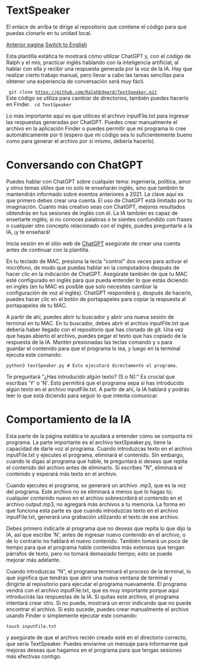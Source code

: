 # TextSpeaker

El enlace de arriba te dirige al repositorio que contiene el código para que puedas clonarlo en tu unidad local.

[Anterior pagina](/..)
[Switch to English](/English.md)

Esta plantilla estática te mostrará cómo utilizar ChatGPT y, con el código de Ralph y el mío, practicar inglés hablando con la inteligencia artificial; al hablar con ella y recibir una respuesta generada por la voz de la IA. Hay que realizar cierto trabajo manual, pero llevar a cabo las tareas sencillas para obtener una experiencia de conversación será muy fácil.

<code> git clone https://github.com/RalphEdgard/TextSpeaker.git </code>
Este código se utiliza para cambiar de directorios, también puedes hacerlo en Finder.
<code> cd TextSpeaker </code>

Lo más importante aquí es que utilices el archivo inputFile.txt para ingresar las respuestas generadas por ChatGPT. Puedes crear manualmente el archivo en la aplicación Finder o puedes permitir que mi programa lo cree automáticamente por ti (espero que mi código sea lo suficientemente bueno como para generar el archivo por sí mismo, debería hacerlo).

# Conversando con ChatGPT
Puedes hablar con ChatGPT sobre cualquier tema: ingeniería, política, amor y otros temas útiles que no solo te enseñarán inglés, sino que también te mantendrán informado sobre eventos anteriores a 2021. La clave aquí es que primero debes crear una cuenta. El uso de ChatGPT está limitado por tu imaginación. Cuanto más creativo seas con ChatGPT, mejores resultados obtendrás en tus sesiones de inglés con él. La IA también es capaz de enseñarte inglés; si no conoces palabras o te sientes confundido con frases o cualquier otro concepto relacionado con el inglés, puedes preguntarle a la IA, ¡y te enseñará!

Inicia sesión en el sitio web de [ChatGPT](https://chat.openai.com/auth/login) asegúrate de crear una cuenta antes de continuar con la plantilla. 

En tu teclado de MAC, presiona la tecla "control" dos veces para activar el micrófono, de modo que puedas hablar en la computadora después de hacer clic en la indicación de ChatGPT. Asegúrate también de que tu MAC esté configurado en inglés para que pueda entender lo que estás diciendo en inglés (en tu MAC es posible que solo necesites cambiar la configuración de voz al inglés). ChatGPT responderá y, después de hacerlo, puedes hacer clic en el botón de portapapeles para copiar la respuesta al portapapeles de tu MAC.

A partir de ahí, puedes abrir tu buscador y abrir una nueva sesión de terminal en tu MAC. En tu buscador, debes abrir el archivo inputFile.txt que debería haber llegado con el repositorio que has clonado de git. Una vez que hayas abierto el archivo, puedes pegar el texto que has copiado de la respuesta de la IA. Mantén presionadas las teclas comando y s para guardar el contenido para que el programa lo lea, y luego en la terminal ejecuta este comando:

``python3 textSpeaker.py # Esto ejecutará directamente el programa. ``

Te preguntará "¿Has introducido algún texto? (S o N):" Es crucial que escribas 'Y' o 'N'. Esto permitirá que el programa sepa si has introducido algún texto en el archivo inputFile.txt. A partir de ahí, la IA hablará y podrás leer lo que está diciendo para seguir lo que intenta comunicar.

# Comportamiento de la IA

Esta parte de la página estática te ayudará a entender cómo se comporta mi programa. La parte importante es el archivo textSpeaker.py, tiene la capacidad de darle voz al programa. Cuando introduzcas texto en el archivo inputFile.txt y ejecutes el programa, eliminará el contenido. Sin embargo, cuando le digas al programa que hable, te preguntará si deseas que repita el contenido del archivo antes de eliminarlo. Si escribes "N", eliminará el contenido y esperará más texto en el archivo.

Cuando ejecutes el programa, se generará un archivo .mp3, que es la voz del programa. Este archivo no se eliminará a menos que lo hagas tú; cualquier contenido nuevo en el archivo sobrescribirá el contenido en el archivo output.mp3, no agregará más archivos a tu memoria. La forma en que funciona esta parte es que cuando introduzcas texto en el archivo inputFile.txt, generará una grabación utilizando el texto de ese archivo.

Debes primero indicarle al programa que no deseas que repita lo que dijo la IA, así que escribe 'N', antes de ingresar nuevo contenido en el archivo, o de lo contrario no hablará el nuevo contenido. También tomará un poco de tiempo para que el programa hable contenidos más extensos que tengan párrafos de texto, pero no tomará demasiado tiempo; esto se puede mejorar más adelante.

Cuando introduzcas "N", el programa terminará el proceso de la terminal, lo que significa que tendrás que abrir una nueva ventana de terminal y dirigirte al repositorio para ejecutar el programa nuevamente. El programa vendrá con el archivo inputFile.txt, que es muy importante porque aquí introducirás las respuestas de la IA. Si quitas este archivo, el programa intentará crear otro. Si no puede, mostrará un error indicando que no puede encontrar el archivo. Si esto sucede, puedes crear manualmente el archivo usando Finder o simplemente ejecutar este comando:

<code>touch inputFile.txt</code> 

y asegúrate de que el archivo recién creado esté en el directorio correcto, que sería TextSpeaker. Puedes enviarme un mensaje para informarme qué mejoras deseas que hagamos en el programa para que tengas sesiones más efectivas contigo.